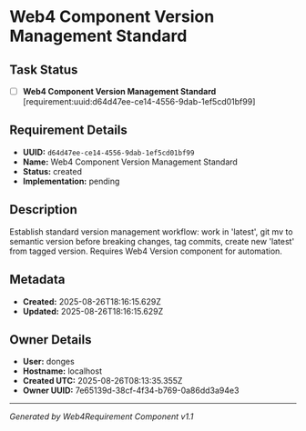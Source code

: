 # Web4 Component Version Management Standard

## Task Status
- [ ] **Web4 Component Version Management Standard** [requirement:uuid:d64d47ee-ce14-4556-9dab-1ef5cd01bf99]

## Requirement Details

- **UUID:** `d64d47ee-ce14-4556-9dab-1ef5cd01bf99`
- **Name:** Web4 Component Version Management Standard
- **Status:** created
- **Implementation:** pending

## Description

Establish standard version management workflow: work in 'latest', git mv to semantic version before breaking changes, tag commits, create new 'latest' from tagged version. Requires Web4 Version component for automation.

## Metadata

- **Created:** 2025-08-26T18:16:15.629Z
- **Updated:** 2025-08-26T18:16:15.629Z

## Owner Details

- **User:** donges
- **Hostname:** localhost
- **Created UTC:** 2025-08-26T08:13:35.355Z
- **Owner UUID:** 7e65139d-38cf-4f34-b769-0a86dd3a94e3

---

*Generated by Web4Requirement Component v1.1*